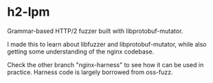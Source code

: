 # h2-lpm
Grammar-based HTTP/2 fuzzer built with libprotobuf-mutator.

I made this to learn about libfuzzer and libprotobuf-mutator, while also getting some understanding of the nginx codebase.

Check the other branch "nginx-harness" to see how it can be used in practice. Harness code is largely borrowed from oss-fuzz.
